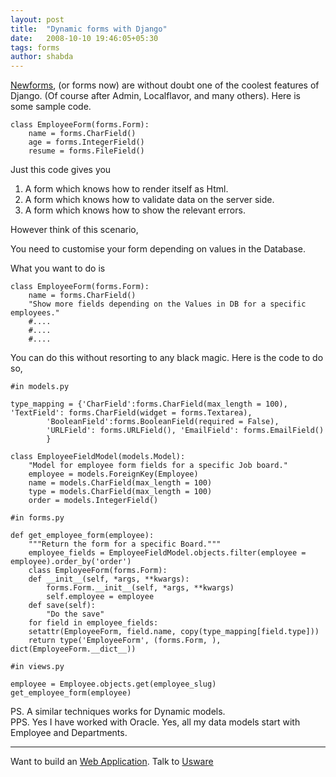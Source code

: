 ```yaml
---
layout: post
title:  "Dynamic forms with Django"
date:   2008-10-10 19:46:05+05:30
tags: forms
author: shabda
---
```

[Newforms](http://docs.djangoproject.com/en/dev/topics/forms/), (or forms now) are without doubt one of the coolest features of Django. (Of course after Admin, Localflavor, and many others). Here is some sample code.

	class EmployeeForm(forms.Form):
		name = forms.CharField()
		age = forms.IntegerField()
		resume = forms.FileField()
		
Just this code gives you 

1. A form which knows how to render itself as Html.
2. A form which knows how to validate data on the server side.
3. A form which knows how to show the relevant errors.

However think of this scenario, 

You need to customise your form depending on values in the Database.

What you want to do is 

	class EmployeeForm(forms.Form):
		name = forms.CharField()
		"Show more fields depending on the Values in DB for a specific employees."
		#....
		#....
		#....
		
You can do this without resorting to any black magic. Here is the code to do so,


	#in models.py

	type_mapping = {'CharField':forms.CharField(max_length = 100), 'TextField': forms.CharField(widget = forms.Textarea),
			'BooleanField':forms.BooleanField(required = False),
			'URLField': forms.URLField(), 'EmailField': forms.EmailField()
			}
			
	class EmployeeFieldModel(models.Model):
	    "Model for employee form fields for a specific Job board."
	    employee = models.ForeignKey(Employee)
	    name = models.CharField(max_length = 100)
	    type = models.CharField(max_length = 100)
	    order = models.IntegerField()

	#in forms.py

	def get_employee_form(employee):
	    """Return the form for a specific Board."""
	    employee_fields = EmployeeFieldModel.objects.filter(employee = employee).order_by('order')
	    class EmployeeForm(forms.Form):
		def __init__(self, *args, **kwargs):
		    forms.Form.__init__(self, *args, **kwargs)
		    self.employee = employee
		def save(self):
			"Do the save"
	    for field in employee_fields:
		setattr(EmployeeForm, field.name, copy(type_mapping[field.type]))
	    return type('EmployeeForm', (forms.Form, ), dict(EmployeeForm.__dict__))

	#in views.py

	employee = Employee.objects.get(employee_slug)
	get_employee_form(employee)


PS. A similar techniques works for Dynamic models.  
PPS. Yes I have worked with Oracle. Yes, all my data models start with Employee and Departments.

-------------

Want to build an [Web Application](http://uswaretech.com/). Talk to [Usware](http://uswaretech.com/contact/)
		


